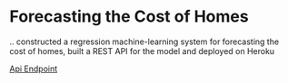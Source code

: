 # Forecasting the Cost of Homes
.. constructed a regression machine-learning system for forecasting the cost of homes, built a REST API for the model and deployed on Heroku

[Api Endpoint](https://predict-house-price-zummit.herokuapp.com/predict)
